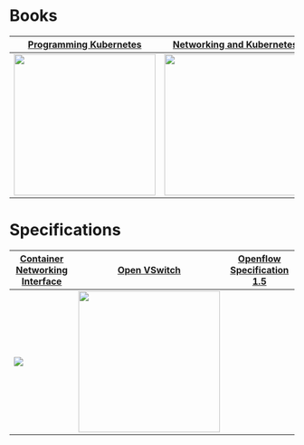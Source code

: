 # Books

| [Programming Kubernetes](https://www.oreilly.com/library/view/programming-kubernetes/9781492047094/)          | [Networking and Kubernetes](https://www.oreilly.com/library/view/networking-and-kubernetes/9781492081647/) | [Kubernetes up and Running](https://www.oreilly.com/library/view/kubernetes-up-and/9781098110192/) 
|----------|-------------|:------:|
| <img src="https://learning.oreilly.com/library/cover/9781492047094/250w/" width="250" /> | <img src="https://learning.oreilly.com/library/cover/9781492081647/250w/" width="250" /> | <img src="https://learning.oreilly.com/library/cover/9781098110192/250w/" width="250" /> |

# Specifications

| [Container Networking Interface](https://github.com/containernetworking/cni/blob/master/SPEC.md) | [Open VSwitch](https://www.openvswitch.org/) | [Openflow Specification 1.5](https://opennetworking.org/wp-content/uploads/2014/10/openflow-switch-v1.5.1.pdf)
|----------|-------------|:------:|
| <img src="https://avatars.githubusercontent.com/u/18357459?s=200&v=4" /> | <img src="http://www.openvswitch.org/assets/vswitch.png" width="250" /> ||



